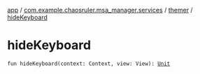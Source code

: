 [app](../../index.md) / [com.example.chaosruler.msa_manager.services](../index.md) / [themer](index.md) / [hideKeyboard](.)

# hideKeyboard

`fun hideKeyboard(context: Context, view: View): `[`Unit`](https://kotlinlang.org/api/latest/jvm/stdlib/kotlin/-unit/index.html)
